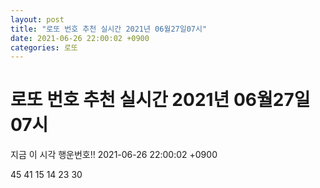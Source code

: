```yaml
---
layout: post
title: "로또 번호 추천 실시간 2021년 06월27일07시"
date: 2021-06-26 22:00:02 +0900
categories: 로또
---
```


# 로또 번호 추천 실시간 2021년 06월27일07시

지금 이 시각 행운번호!! 2021-06-26 22:00:02 +0900

 45  41  15  14  23  30 

